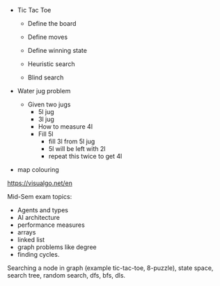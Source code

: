 

- Tic Tac Toe

    - Define the board
    - Define moves
    - Define winning state

    
    - Heuristic search
    - Blind search


- Water jug problem 

    - Given two jugs
        - 5l jug
        - 3l jug
        - How to measure 4l
        - Fill 5l 
            - fill 3l from 5l jug
            - 5l will be left with 2l
            - repeat this twice to get 4l

- map colouring 


https://visualgo.net/en


Mid-Sem exam topics:
- Agents and types
- AI architecture
- performance measures
- arrays
- linked list
- graph problems like degree 
- finding cycles. 

Searching a node in graph (example tic-tac-toe, 8-puzzle), state space, search tree, random search, dfs, bfs, dls.